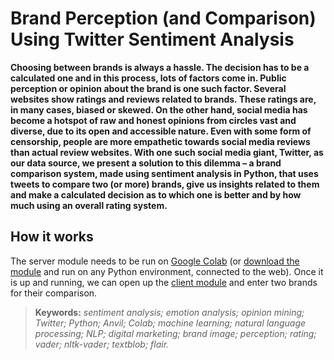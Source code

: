 # Brand Perception (and Comparison) Using Twitter Sentiment Analysis

**Choosing between brands is always a hassle. The decision has to be a calculated one and in this process, lots of factors come in. Public perception or opinion about the brand is one such factor. Several websites show ratings and reviews related to brands. These ratings are, in many cases, biased or skewed. On the other hand, social media has become a hotspot of raw and honest opinions from circles vast and diverse, due to its open and accessible nature. Even with some form of censorship, people are more empathetic towards social media reviews than actual review websites. With one such social media giant, Twitter, as our data source, we present a solution to this dilemma – a brand comparison system, made using sentiment analysis in Python, that uses tweets to compare two (or more) brands, give us insights related to them and make a calculated decision as to which one is better and by how much using an overall rating system.**

## How it works
The server module needs to be run on [Google Colab](https://colab.research.google.com/drive/15x-yWFGtF57rOCfi9tqEONlYWeGlkoml?usp=sharing) (or [download the module](https://github.com/sban2009/STCET/blob/master/Sem8/Server%20Code%20with%20Link.py) and run on any Python environment, connected to the web). Once it is up and running, we can open up the [client module](https://NPFLBAAEVOXXUYZK.anvil.app/QED54JFBPJMZBQPITDWWVL75) and enter two brands for their comparison.

> **Keywords:** *sentiment analysis; emotion analysis; opinion mining; Twitter; Python; Anvil; Colab; machine learning; natural language processing; NLP; digital marketing; brand image; perception; rating; vader; nltk-vader; textblob; flair.*



